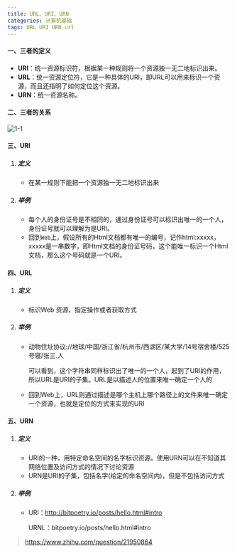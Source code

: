 ```yaml
---
title: URL、URI、URN
categories: 计算机基础
tags: URL URI URN url
---
```


#### 一、三者的定义

- **URI**：统一资源标识符，根据某一种规则将一个资源独一无二地标识出来。
- **URL**：统一资源定位符，它是一种具体的URI，即URL可以用来标识一个资源，而且还指明了如何定位这个资源。
- **URN**：统一资源名称。


#### 二、三者的关系

![1-1](1-1.png)

<!-- more -->

#### 三、URI

1. ##### 定义

   - 在某一规则下能把一个资源独一无二地标识出来

2. ##### 举例

   - 每个人的身份证号是不相同的，通过身份证号可以标识出唯一的一个人，身份证号就可以理解为是URI。
   - 回到`Web`上，假设所有的Html文档都有唯一的编号，记作html:xxxxx，xxxxx是一串数字，即Html文档的身份证号码，这个能唯一标识一个Html文档，那么这个号码就是一个URI。


#### 四、URL

1. ##### 定义

   - 标识Web 资源，指定操作或者获取方式

2. ##### 举例

   - 动物住址协议://地球/中国/浙江省/杭州市/西湖区/某大学/14号宿舍楼/525号寝/张三.人

     可以看到，这个字符串同样标识出了唯一的一个人，起到了URI的作用，所以URL是URI的子集。URL是以描述人的位置来唯一确定一个人的

   - 回到Web上，URL则通过描述是哪个主机上哪个路径上的文件来唯一确定一个资源，也就是定位的方式来实现的URI


#### 五、URN

1. ##### 定义

   - URI的一种，用特定命名空间的名字标识资源。使用URN可以在不知道其网络位置及访问方式的情况下讨论资源
   - URN是URI的子集，包括名字(给定的命名空间内)，但是不包括访问方式

2. ##### 举例

   - URI：http://bitpoetry.io/posts/hello.html#intro

     URNL：bitpoetry.io/posts/hello.html#intro

> https://www.zhihu.com/question/21950864
